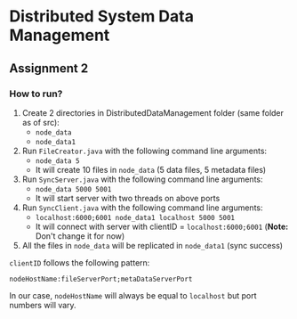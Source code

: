 # Distributed System Data Management

## Assignment 2

### How to run?
1. Create 2 directories in DistributedDataManagement folder (same folder as of src):
    - `node_data`
    - `node_data1`
2. Run `FileCreator.java` with the following command line arguments:
    - `node_data 5`
    - It will create 10 files in `node_data` (5 data files, 5 metadata files)
3. Run `SyncServer.java` with the following command line arguments:
    - `node_data 5000 5001`
    - It will start server with two threads on above ports
4. Run `SyncClient.java` with the following command line arguments:
    - `localhost:6000;6001 node_data1 localhost 5000 5001`
    - It will connect with server with clientID = `localhost:6000;6001` (**Note:** Don't change it for now)
5. All the files in `node_data` will be replicated in `node_data1` (sync success)

`clientID` follows the following pattern:

```
nodeHostName:fileServerPort;metaDataServerPort
```

In our case, `nodeHostName` will always be equal to `localhost` but port numbers will vary.


